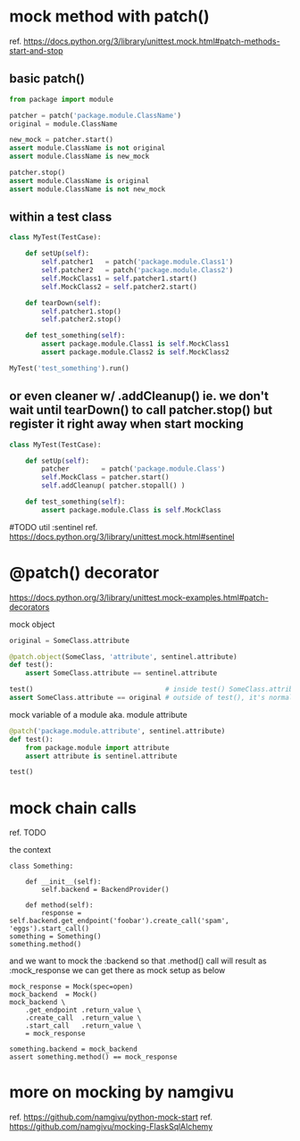 # mock method with patch()
ref. https://docs.python.org/3/library/unittest.mock.html#patch-methods-start-and-stop

## basic patch()
```python
from package import module

patcher = patch('package.module.ClassName')
original = module.ClassName

new_mock = patcher.start()
assert module.ClassName is not original
assert module.ClassName is new_mock

patcher.stop()
assert module.ClassName is original
assert module.ClassName is not new_mock
```

## within a test class
```python
class MyTest(TestCase):

    def setUp(self):
        self.patcher1   = patch('package.module.Class1')
        self.patcher2   = patch('package.module.Class2')
        self.MockClass1 = self.patcher1.start()
        self.MockClass2 = self.patcher2.start()

    def tearDown(self):
        self.patcher1.stop()
        self.patcher2.stop()

    def test_something(self):
        assert package.module.Class1 is self.MockClass1
        assert package.module.Class2 is self.MockClass2

MyTest('test_something').run()
```

## or even cleaner w/ .addCleanup() ie. we don't wait until tearDown() to call patcher.stop() but register it right away when start mocking 
```python
class MyTest(TestCase):

    def setUp(self):
        patcher        = patch('package.module.Class')
        self.MockClass = patcher.start()
        self.addCleanup( patcher.stopall() )

    def test_something(self):
        assert package.module.Class is self.MockClass
```


#TODO util :sentinel
ref. https://docs.python.org/3/library/unittest.mock.html#sentinel


# @patch() decorator
https://docs.python.org/3/library/unittest.mock-examples.html#patch-decorators

mock object
```python
original = SomeClass.attribute

@patch.object(SomeClass, 'attribute', sentinel.attribute)
def test():
    assert SomeClass.attribute == sentinel.attribute

test()                                 # inside test() SomeClass.attribute is mocked
assert SomeClass.attribute == original # outside of test(), it's normal as :orinal
```

mock variable of a module aka. module attribute
```python
@patch('package.module.attribute', sentinel.attribute)
def test():
    from package.module import attribute
    assert attribute is sentinel.attribute

test()
```

# mock chain calls
ref. TODO

the context
```
class Something:
    
    def __init__(self):
        self.backend = BackendProvider()
        
    def method(self):
        response = self.backend.get_endpoint('foobar').create_call('spam', 'eggs').start_call()
something = Something()
something.method()
```

and we want to mock the :backend so that .method() call will result as :mock_response
we can get there as mock setup as below
```
mock_response = Mock(spec=open)
mock_backend  = Mock()
mock_backend \
    .get_endpoint .return_value \
    .create_call  .return_value \
    .start_call   .return_value \
    = mock_response

something.backend = mock_backend
assert something.method() == mock_response
```


# more on mocking by namgivu
ref. https://github.com/namgivu/python-mock-start
ref. https://github.com/namgivu/mocking-FlaskSqlAlchemy

